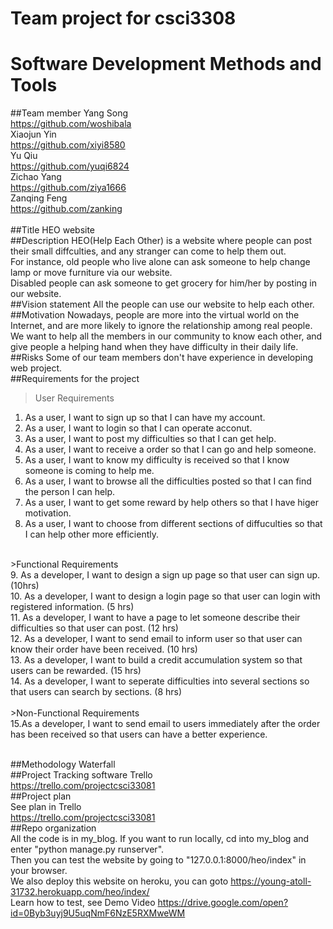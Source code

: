 # Team project for csci3308 
# Software Development Methods and Tools
##Team member
Yang Song          <br/><https://github.com/woshibala><br/>
Xiaojun Yin        <br/><https://github.com/xiyi8580><br/>
Yu Qiu             <br/><https://github.com/yuqi6824><br/>
Zichao Yang        <br/><https://github.com/ziya1666><br/>
Zanqing Feng       <br/><https://github.com/zanking><br/><br/>
##Title
HEO website
<br/>
##Description
HEO(Help Each Other) is a website where people can post their small diffculties, and any stranger can come to help them out.<br/>
For instance, old people who live alone can ask someone to help change lamp or move furniture via our website.<br/>
Disabled people can ask someone to get grocery for him/her by posting in our website.<br/>
##Vision statement
All the people can use our website to help each other. 
<br/>
##Motivation
Nowadays, people are more into the virtual world on the Internet, and are more likely to ignore the relationship among real people. We want to help all the members in our community to know each other, and give people a helping hand when they have difficulty in their daily life. 
<br/>
##Risks
Some of our team members don't have experience in developing web project.
<br/>
##Requirements for the project
>User Requirements<br/>
1. As a user, I want to sign up so that I can have my account. <br/>
2. As a user, I want to login so that I can operate acconut. <br/>
3. As a user, I want to post my difficulties so that I can get help. <br/>
4. As a user, I want to receive a order so that I can go and help someone. <br/>
5. As a user, I want to know my difficulty is received so that I know someone is coming to help me. <br/>
6. As a user, I want to browse all the difficulties posted so that I can find the person I can help.<br/>
7. As a user, I want to get some reward by help others so that I have higer motivation.<br/>
8. As a user, I want to choose from different sections of diffuculties so that I can help other more efficiently.<br/>
<br/>
>Functional Requirements<br/>
9. As a developer, I want to design a sign up page so that user can sign up. (10hrs)<br/>
10. As a developer, I want to design a login page so that user can login with registered information. (5 hrs)<br/>
11. As a developer, I want to have a page to let someone describe their difficulties so that user can post. (12 hrs)<br/>
12. As a developer, I want to send email to inform user so that user can know their order have been received. (10 hrs)<br/>
13. As a developer, I want to build a credit accumulation system so that users can be rewarded. (15 hrs)<br/>
14. As a developer, I want to seperate difficulties into several sections so that users can search by sections. (8 hrs)<br/>
<br/>
>Non-Functional Requirements<br/>
15.As a developer, I want to send email to users immediately after the order has been received so that users can have a better experience.<br/>
<br/>

##Methodology
Waterfall<br/>
##Project Tracking software
Trello <br/> https://trello.com/projectcsci33081
<br/>
##Project plan<br/>
See plan in Trello
<br/>
https://trello.com/projectcsci33081
<br/>
##Repo organization<br/>
All the code is in my_blog. If you want to run locally, cd into my_blog and enter "python manage.py runserver".<br/>
Then you can test the website by going to "127.0.0.1:8000/heo/index" in your browser.<br/>
We also deploy this website on heroku, you can goto https://young-atoll-31732.herokuapp.com/heo/index/ <br/>
Learn how to test, see Demo Video https://drive.google.com/open?id=0Byb3uyj9U5uqNmF6NzE5RXMweWM <br/>


